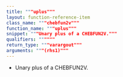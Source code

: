```yaml
---
title: """uplus"""
layout: function-reference-item
class_name: """chebfun2v"""
function_name: """uplus"""
snippet: """Unary plus of a CHEBFUN2V."""
qualifiers: """"""
return_type: """varargout"""
arguments: """(rhs1)"""
---
```


  + Unary plus of a CHEBFUN2V.
